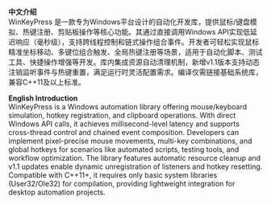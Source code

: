 **中文介绍**  
WinKeyPress 是一款专为Windows平台设计的自动化开发库，提供鼠标/键盘模拟、热键注册、剪贴板操作等核心功能。其通过直接调用Windows API实现低延迟响应（毫秒级），支持跨线程控制和链式操作组合事件。开发者可轻松实现鼠标精准坐标移动、多键位组合触发、全局热键注册等场景，适用于自动化脚本、测试工具、快捷操作增强等开发。库内集成资源自动清理机制，新增v1.1版本支持动态注销监听事件与热键重置，满足运行时灵活配置需求。编译仅需链接基础系统库，兼容C++11及以上标准。

**English Introduction**  
WinKeyPress is a Windows automation library offering mouse/keyboard simulation, hotkey registration, and clipboard operations. With direct Windows API calls, it achieves millisecond-level latency and supports cross-thread control and chained event composition. Developers can implement pixel-precise mouse movements, multi-key combinations, and global hotkeys for scenarios like automated scripts, testing tools, and workflow optimization. The library features automatic resource cleanup and v1.1 updates enable dynamic unregistration of listeners and hotkey resetting. Compatible with C++11+, it requires only basic system libraries (User32/Ole32) for compilation, providing lightweight integration for desktop automation projects.
